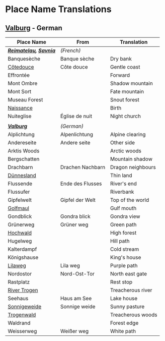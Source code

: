 # Place Name Translations

## [Valburg](../civilisations/nilsavnic-alliance/states/valburg.md) - German

| Place Name | From | Translation |
| --- | --- | --- |
| ***[Reimatelau](../civilisations/nilsavnic-alliance/states/reimatelau.md), [Savnia](../civilisations/nilsavnic-alliance/states/savnia.md)*** | *(French)* ||
| Banquesèche | Banque sèche | Dry bank |
| [Côtedouce](settlements/towns/cotedouce.md) | Côte douce | Gentle coast |
| Effrontée || Forward |
| Mont Ombre || Shadow mountain |
| Mont Sort || Fate mountain |
| Museau Forest || Snout forest |
| [Naissance](settlements/cities/arrepont.md) || Birth |
| Nuiteglise | Église de nuit | Night church |
||
| ***[Valburg](../civilisations/nilsavnic-alliance/states/valburg.md)*** | *(German)* ||
| Alplichtung | Alpenlichtung | Alpine clearing |
| Andereseite | Andere seite | Other side |
| Arktis Woods || Arctic woods |
| Bergschatten || Mountain shadow |
| Drachbarn | Drachen Nachbarn | Dragon neighbours |
| [Dünnesland](settlements/towns/dunnesland.md) || Thin land |
| Flussende | Ende des Flusses | River's end |
| Flussufer || Riverbank |
| Gipfelwelt | Gipfel der Welt | Top of the world |
| [Golfmaul](settlements/towns/golfmaul.md) || Gulf mouth |
| Gondblick | Gondra blick | Gondra view |
| Grünerweg | Grüner weg | Green path |
| [Hochwald](settlements/cities/hochwald.md) || High forest |
| Hugelweg || Hill path |
| Kalterdampf || Cold stream |
| Königshause || King's house |
| [Lilaweg](roads/lilaweg.md) | Lila weg | Purple path |
| Nordostor | Nord-Ost-Tor | North east gate |
| Rastplatz || Rest stop |
| [River Trogen](topography/rivers-lakes/river-trogen.md) || Treacherous river |
| Seehaus | Haus am See | Lake house |
| [Sonnigeweide](settlements/villages/sonnigeweide.md) | Sonnige weide | Sunny pasture |
| [Trogenwald](topography/forests/trogenwald.md) || Treacherous woods |
| Waldrand || Forest edge |
| Weisserweg | Weißer weg | White path |
